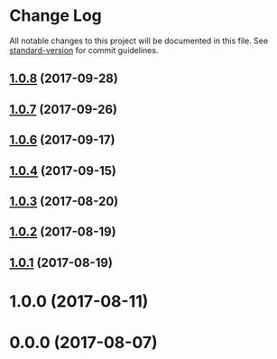 # Change Log

All notable changes to this project will be documented in this file. See [standard-version](https://github.com/conventional-changelog/standard-version) for commit guidelines.

<a name="1.0.8"></a>
## [1.0.8](https://github.com/pvamshi/ngrx-crud/compare/v1.0.7...v1.0.8) (2017-09-28)



<a name="1.0.7"></a>
## [1.0.7](https://github.com/pvamshi/ngrx-crud/compare/v1.0.6...v1.0.7) (2017-09-26)



<a name="1.0.6"></a>
## [1.0.6](https://github.com/pvamshi/ngrx-crud/compare/v1.0.4...v1.0.6) (2017-09-17)



<a name="1.0.4"></a>
## [1.0.4](https://github.com/pvamshi/ngrx-crud/compare/v1.0.3...v1.0.4) (2017-09-15)



<a name="1.0.3"></a>
## [1.0.3](https://github.com/pvamshi/ngrx-crud/compare/v1.0.2...v1.0.3) (2017-08-20)



<a name="1.0.2"></a>
## [1.0.2](https://github.com/pvamshi/ngrx-crud/compare/v1.0.1...v1.0.2) (2017-08-19)



<a name="1.0.1"></a>
## [1.0.1](https://github.com/pvamshi/ngrx-crud/compare/v1.0.0...v1.0.1) (2017-08-19)



<a name="1.0.0"></a>
# 1.0.0 (2017-08-11)



<a name="0.0.0"></a>
# 0.0.0 (2017-08-07)
